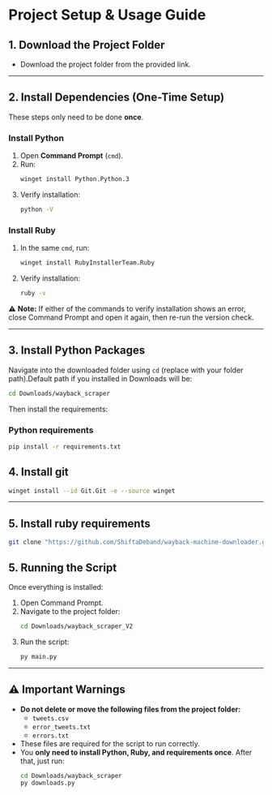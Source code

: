 # Project Setup & Usage Guide

## 1. Download the Project Folder
- Download the project folder from the provided link.  

---

## 2. Install Dependencies (One-Time Setup)
These steps only need to be done **once**.  

### Install Python
1. Open **Command Prompt** (`cmd`).  
2. Run:  
   ```bash
   winget install Python.Python.3
   ```
3. Verify installation:  
   ```bash
   python -V
   ```

### Install Ruby
1. In the same `cmd`, run:  
   ```bash
   winget install RubyInstallerTeam.Ruby
   ```
2. Verify installation:  
   ```bash
   ruby -v
   ```

⚠️ **Note:** If either of the commands to verify installation shows an error, close Command Prompt and open it again, then re-run the version check.

---

## 3. Install Python Packages
Navigate into the downloaded folder using `cd` (replace with your folder path).Default path if you installed in Downloads will be:  
```bash
cd Downloads/wayback_scraper
```

Then install the requirements:

### Python requirements
```bash
pip install -r requirements.txt
```
## 4. Install git
```bash
winget install --id Git.Git -e --source winget
```
---

## 5. Install ruby requirements
```bash
git clone "https://github.com/ShiftaDeband/wayback-machine-downloader.git"
```

## 5. Running the Script
Once everything is installed:  
1. Open Command Prompt.  
2. Navigate to the project folder:  
   ```bash
   cd Downloads/wayback_scraper_V2
   ```
3. Run the script:  
   ```bash
   py main.py
   ```

---

## ⚠️ Important Warnings
- **Do not delete or move the following files from the project folder:**  
  - `tweets.csv`  
  - `error_tweets.txt`  
  - `errors.txt`  
- These files are required for the script to run correctly.  
- You **only need to install Python, Ruby, and requirements once**. After that, just run:  
  ```bash
  cd Downloads/wayback_scraper
  py downloads.py
  ```
